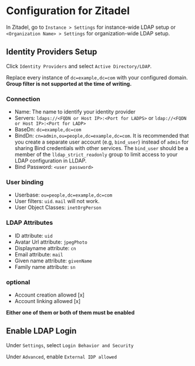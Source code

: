 # Configuration for Zitadel
In Zitadel, go to `Instance > Settings` for instance-wide LDAP setup or `<Organization Name> > Settings` for organization-wide LDAP setup.

## Identity Providers Setup
Click `Identity Providers` and select `Active Directory/LDAP`.

Replace every instance of `dc=example,dc=com` with your configured domain.
**Group filter is not supported at the time of writing.**
### Connection
* Name: The name to identify your identity provider
* Servers: `ldaps://<FQDN or Host IP>:<Port for LADPS>` or `ldap://<FQDN or Host IP>:<Port for LADP>` 
* BaseDn: `dc=example,dc=com`
* BindDn: `cn=admin,ou=people,dc=example,dc=com`. It is recommended that you create a separate user account (e.g, `bind_user`) instead of `admin` for sharing Bind credentials with other services. The `bind_user` should be a member of the `lldap_strict_readonly` group to limit access to your LDAP configuration in LLDAP.
* Bind Password: `<user password>`

### User binding
* Userbase: `ou=people,dc=example,dc=com`
* User filters: `uid`. `mail` will not work.
* User Object Classes: `inetOrgPerson`

### LDAP Attributes
* ID attribute: `uid`
* Avatar Url attribute: `jpegPhoto`
* Displayname attribute: `cn`
* Email attribute: `mail`
* Given name attribute: `givenName`
* Family name attribute: `sn`

### optional
* Account creation allowed [x]
* Account linking allowed [x]

**Either one of them or both of them must be enabled**

## Enable LDAP Login
Under `Settings`, select `Login Behavior and Security`

Under `Advanced`, enable `External IDP allowed`